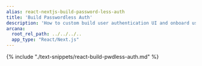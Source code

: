 ```yaml
---
alias: react-nextjs-build-password-less-auth
title: 'Build Passwordless Auth'
description: 'How to custom build user authentication UI and onboard users via passwordless authentication option in a React/Next.js Web3 app that is integrated with the Arcana Auth SDK.'
arcana:
  root_rel_path: ../../../..
  app_type: "React/Next.js"
---
```


{% include "./text-snippets/react-build-pwdless-auth.md" %}